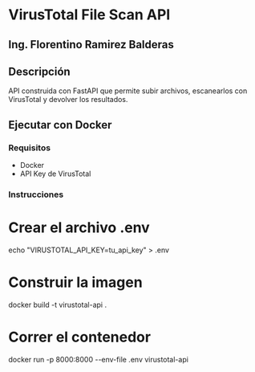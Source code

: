 # VirusTotal File Scan API

## Ing. Florentino Ramirez Balderas

## Descripción
API construida con FastAPI que permite subir archivos, escanearlos con VirusTotal y devolver los resultados.

## Ejecutar con Docker

### Requisitos
- Docker
- API Key de VirusTotal

### Instrucciones

# Crear el archivo .env
echo "VIRUSTOTAL_API_KEY=tu_api_key" > .env

# Construir la imagen
docker build -t virustotal-api .

# Correr el contenedor
docker run -p 8000:8000 --env-file .env virustotal-api

